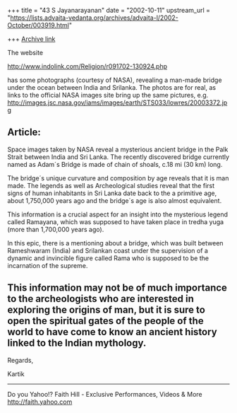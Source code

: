 +++
title = "43 S Jayanarayanan"
date = "2002-10-11"
upstream_url = "https://lists.advaita-vedanta.org/archives/advaita-l/2002-October/003919.html"

+++
[Archive link](https://lists.advaita-vedanta.org/archives/advaita-l/2002-October/003919.html)

The website

http://www.indolink.com/Religion/r091702-130924.php

has some photographs (courtesy of NASA), revealing a
man-made bridge under the ocean between India and
Srilanka. The photos are for real, as links to the
official NASA images site bring up the same pictures,
e.g.
http://images.jsc.nasa.gov/iams/images/earth/STS033/lowres/20003372.jpg

Article:
-------------------------
Space images taken by NASA reveal a mysterious ancient
bridge in the Palk Strait between India and Sri Lanka.
The recently discovered bridge currently named as
Adam´s Bridge is made of chain of shoals, c.18 mi (30
km) long.

The bridge´s unique curvature and composition by age
reveals that it is man made. The legends as well as
Archeological studies reveal that the first signs of
human inhabitants in Sri Lanka date back to the a
primitive age, about 1,750,000 years ago and the
bridge´s age is also almost equivalent.

This information is a crucial aspect for an insight
into the mysterious legend called Ramayana, which was
supposed to have taken place in tredha yuga (more than
1,700,000 years ago).

In this epic, there is a mentioning about a bridge,
which was built between Rameshwaram (India) and
Srilankan coast under the supervision of a dynamic and
invincible figure called Rama who is supposed to be
the incarnation of the supreme.

This information may not be of much importance to the
archeologists who are interested in exploring the
origins of man, but it is sure to open the spiritual
gates of the people of the world to have come to know
an ancient history linked to the Indian mythology.
------------------------

Regards,

Kartik

__________________________________________________
Do you Yahoo!?
Faith Hill - Exclusive Performances, Videos & More
http://faith.yahoo.com

